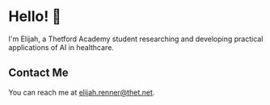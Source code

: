 # Hello! 👋

I'm Elijah, a Thetford Academy student researching and developing practical applications of AI in healthcare.

## Contact Me

You can reach me at <elijah.renner@thet.net>.
